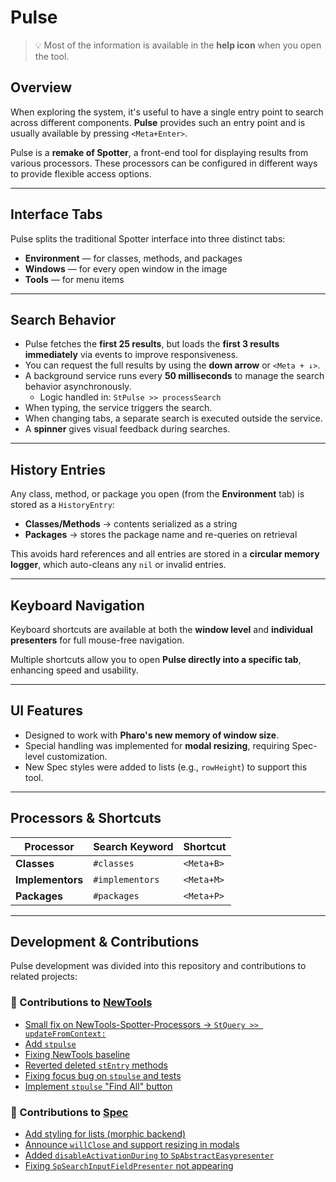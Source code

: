# Pulse

> 💡 Most of the information is available in the **help icon** when you open the tool.

## Overview

When exploring the system, it's useful to have a single entry point to search across different components. **Pulse** provides such an entry point and is usually available by pressing `<Meta+Enter>`.

Pulse is a **remake of Spotter**, a front-end tool for displaying results from various processors. These processors can be configured in different ways to provide flexible access options.

---

## Interface Tabs

Pulse splits the traditional Spotter interface into three distinct tabs:

- **Environment** — for classes, methods, and packages  
- **Windows** — for every open window in the image  
- **Tools** — for menu items  

---

## Search Behavior

- Pulse fetches the **first 25 results**, but loads the **first 3 results immediately** via events to improve responsiveness.
- You can request the full results by using the **down arrow** or `<Meta + ↓>`.
- A background service runs every **50 milliseconds** to manage the search behavior asynchronously.
  - Logic handled in: `StPulse >> processSearch`
- When typing, the service triggers the search.
- When changing tabs, a separate search is executed outside the service.
- A **spinner** gives visual feedback during searches.

---

## History Entries

Any class, method, or package you open (from the **Environment** tab) is stored as a `HistoryEntry`:

- **Classes/Methods** → contents serialized as a string  
- **Packages** → stores the package name and re-queries on retrieval  

This avoids hard references and all entries are stored in a **circular memory logger**, which auto-cleans any `nil` or invalid entries.

---

## Keyboard Navigation

Keyboard shortcuts are available at both the **window level** and **individual presenters** for full mouse-free navigation.

Multiple shortcuts allow you to open **Pulse directly into a specific tab**, enhancing speed and usability.

---

## UI Features

- Designed to work with **Pharo's new memory of window size**.
- Special handling was implemented for **modal resizing**, requiring Spec-level customization.
- New Spec styles were added to lists (e.g., `rowHeight`) to support this tool.

---

## Processors & Shortcuts

| Processor      | Search Keyword   | Shortcut     |
|----------------|------------------|--------------|
| **Classes**    | `#classes`       | `<Meta+B>`   |
| **Implementors** | `#implementors` | `<Meta+M>`   |
| **Packages**   | `#packages`      | `<Meta+P>`   |

---

## Development & Contributions

Pulse development was divided into this repository and contributions to related projects:

### 🔁 Contributions to [NewTools](https://github.com/pharo-spec/NewTools)

- [Small fix on NewTools-Spotter-Processors → `StQuery >> updateFromContext:`](https://github.com/pharo-spec/NewTools/pull/1146)
- [Add `stpulse`](https://github.com/pharo-spec/NewTools/pull/1164)
- [Fixing NewTools baseline](https://github.com/pharo-spec/NewTools/pull/1181)
- [Reverted deleted `stEntry` methods](https://github.com/pharo-spec/NewTools/pull/1188)
- [Fixing focus bug on `stpulse` and tests](https://github.com/pharo-spec/NewTools/pull/1200)
- [Implement `stpulse` "Find All" button](https://github.com/pharo-spec/NewTools/pull/1201)

### 🧩 Contributions to [Spec](https://github.com/pharo-spec/Spec)

- [Add styling for lists (morphic backend)](https://github.com/pharo-spec/Spec/pull/1775)
- [Announce `willClose` and support resizing in modals](https://github.com/pharo-spec/Spec/pull/1776)
- [Added `disableActivationDuring` to `SpAbstractEasypresenter`](https://github.com/pharo-spec/Spec/pull/1778)
- [Fixing `SpSearchInputFieldPresenter` not appearing](https://github.com/pharo-spec/Spec/pull/1796)
